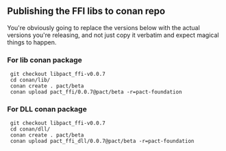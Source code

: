 ## Publishing the FFI libs to conan repo

You're obviously going to replace the versions below with the actual versions you're releasing, and not
just copy it verbatim and expect magical things to happen.

### For lib conan package

```
 git checkout libpact_ffi-v0.0.7
 cd conan/lib/
 conan create . pact/beta
 conan upload pact_ffi/0.0.7@pact/beta -r=pact-foundation
```

### For DLL conan package

```
 git checkout libpact_ffi-v0.0.7
 cd conan/dll/
 conan create . pact/beta
 conan upload pact_ffi_dll/0.0.7@pact/beta -r=pact-foundation
```
